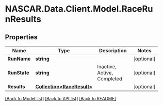 # NASCAR.Data.Client.Model.RaceRunResults
## Properties

Name | Type | Description | Notes
------------ | ------------- | ------------- | -------------
**RunName** | **string** |  | [optional] 
**RunState** | **string** | Inactive, Active, Completed | [optional] 
**Results** | [**Collection&lt;RaceResult&gt;**](RaceResult.md) |  | [optional] 

[[Back to Model list]](../README.md#documentation-for-models) [[Back to API list]](../README.md#documentation-for-api-endpoints) [[Back to README]](../README.md)

